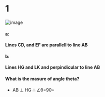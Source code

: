 # 1

![image](https://github.com/user-attachments/assets/3f87c7c1-e735-42cd-8ae2-c4436121301f)

#### a:

**Lines CD, and EF are parallell to line AB**

#### b:

**Lines HG and LK and perpindicular to line AB**

#### What is the masure of angle theta?

* AB ⊥ HG ∴ ∠θ=90∘
